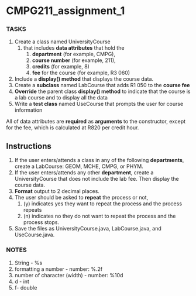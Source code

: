 # CMPG211_assignment_1
### TASKS
1. Create a class named UniversityCourse
	1. that includes **data attributes** that hold the 
		1. **department** (for example, CMPG), 
		2. **course number** (for example, 211),
		3. **credits** (for example, 8)
		4. **fee** for the course (for example, R3 060)
2. Include a **display() method** that displays the course data.
3. Create a **subclass** named LabCourse that adds R1 050 to the **course fee**
4. **Override** the parent class **display() method** to indicate that the course is a lab course and to display all the data
5. Write a **test class** named UseCourse that prompts the user for course information
 
 All of data attributes are **required** as **arguments** to the constructor, except for the fee, which is calculated at R820 per credit hour. 

## Instructions

1. If the user enters/attends a class in any of the following **departments**, create a LabCourse: GEOM, MCHE, CMPG, or PHYM. 
2. If the user enters/attends any other **department**, create a UniversityCourse that does not include the lab fee. Then display the course data. 
3. **Format** output to 2 decimal places. 
4. The user should be asked to **repeat** the process or not, 
	1. (y) indicates yes they want to repeat the process and the process repeats
	2. (n) indicates no they do not want to repeat the process and the process stops. 
5. Save the files as UniversityCourse.java, LabCourse.java, and UseCourse.java.


### NOTES
1. String - %s
2. formatting a number - number: %.2f
3. number of character (width) - number: %10d
4. d - int 
5. f- double
